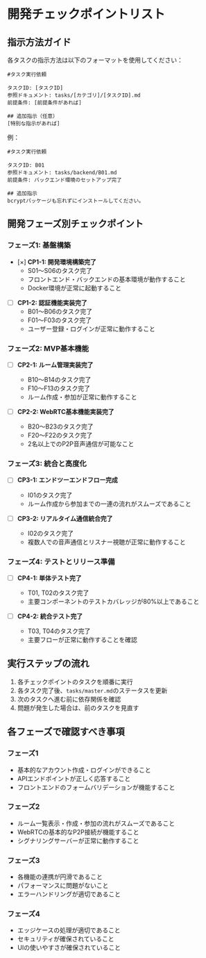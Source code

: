 # 開発チェックポイントリスト

## 指示方法ガイド

各タスクの指示方法は以下のフォーマットを使用してください：

```
#タスク実行依頼

タスクID: [タスクID]
参照ドキュメント: tasks/[カテゴリ]/[タスクID].md
前提条件: [前提条件があれば]

## 追加指示（任意）
[特別な指示があれば]
```

例：
```
#タスク実行依頼

タスクID: B01
参照ドキュメント: tasks/backend/B01.md
前提条件: バックエンド環境のセットアップ完了

## 追加指示
bcryptパッケージも忘れずにインストールしてください。
```

## 開発フェーズ別チェックポイント

### フェーズ1: 基盤構築

- [×] **CP1-1: 開発環境構築完了**
  - S01〜S06のタスク完了
  - フロントエンド・バックエンドの基本環境が動作すること
  - Docker環境が正常に起動すること

- [ ] **CP1-2: 認証機能実装完了**
  - B01〜B06のタスク完了
  - F01〜F03のタスク完了
  - ユーザー登録・ログインが正常に動作すること

### フェーズ2: MVP基本機能

- [ ] **CP2-1: ルーム管理実装完了**
  - B10〜B14のタスク完了
  - F10〜F13のタスク完了
  - ルーム作成・参加が正常に動作すること

- [ ] **CP2-2: WebRTC基本機能実装完了**
  - B20〜B23のタスク完了
  - F20〜F22のタスク完了
  - 2名以上でのP2P音声通信が可能なこと

### フェーズ3: 統合と高度化

- [ ] **CP3-1: エンドツーエンドフロー完成**
  - I01のタスク完了
  - ルーム作成から参加までの一連の流れがスムーズであること

- [ ] **CP3-2: リアルタイム通信統合完了**
  - I02のタスク完了
  - 複数人での音声通信とリスナー視聴が正常に動作すること

### フェーズ4: テストとリリース準備

- [ ] **CP4-1: 単体テスト完了**
  - T01, T02のタスク完了
  - 主要コンポーネントのテストカバレッジが80%以上であること

- [ ] **CP4-2: 統合テスト完了**
  - T03, T04のタスク完了
  - 主要フローが正常に動作することを確認

## 実行ステップの流れ

1. 各チェックポイントのタスクを順番に実行
2. 各タスク完了後、`tasks/master.md`のステータスを更新
3. 次のタスクへ進む前に依存関係を確認
4. 問題が発生した場合は、前のタスクを見直す

## 各フェーズで確認すべき事項

### フェーズ1
- 基本的なアカウント作成・ログインができること
- APIエンドポイントが正しく応答すること
- フロントエンドのフォームバリデーションが機能すること

### フェーズ2
- ルーム一覧表示・作成・参加の流れがスムーズであること
- WebRTCの基本的なP2P接続が機能すること
- シグナリングサーバーが正常に動作すること

### フェーズ3
- 各機能の連携が円滑であること
- パフォーマンスに問題がないこと
- エラーハンドリングが適切であること

### フェーズ4
- エッジケースの処理が適切であること
- セキュリティが確保されていること
- UIの使いやすさが確保されていること 
